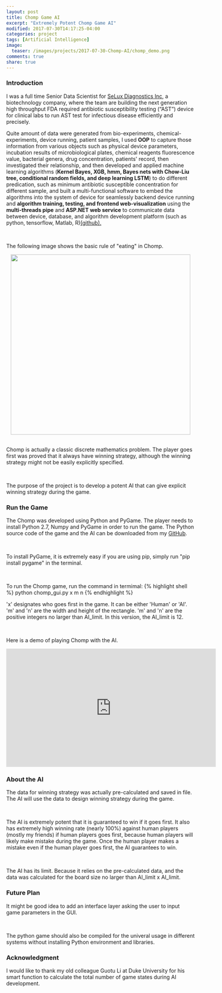 ```yaml
---
layout: post
title: Chomp Game AI
excerpt: "Extremely Potent Chomp Game AI"
modified: 2017-07-30T14:17:25-04:00
categories: project
tags: [Artificial Intelligence]
image:
  teaser: /images/projects/2017-07-30-Chomp-AI/chomp_demo.png
comments: true
share: true
---
```


### Introduction

I was a full time Senior Data Scientist for <a href="http://www.seluxdx.com/">SeLux Diagnostics Inc</a>, a biotechnology company, where the team are building 
the next generation high throughput FDA required antibiotic susceptibility testing (“AST”) device for clinical labs to run AST test for infectious disease efficiently and precisely. 

Quite amount of data were generated from bio-experiments, chemical-experiments, device running, patient samples, I used <b>OOP</b> to capture those information 
from various objects such as physical device parameters, incubation results of microbiological plates, chemical reagents fluorescence value, bacterial genera, 
drug concentration, patients' record, then investigated their relationship, and then developed and applied machine learning algorithms (<b>Kernel Bayes, XGB, hmm, Bayes nets with Chow-Liu tree, conditional random fields, 
and deep learning LSTM</b>) to do different predication, such as minimum antibiotic susceptible concentration for different sample, and built a multi-functional software 
to embed the algorithms into the system of device for seamlessly backend device running and <b>algorithm training, testing, and frontend web-visualization</b> using the <b>multi-threads pipe</b> and 
<b>ASP.NET web service</b> to communicate data between device, database, and algorithm development platform (such as python, tensorflow, Matlab, R)<a href="https://github.com/zzh237/SeLux">(github).</a>

<br />

The following image shows the basic rule of "eating" in Chomp.
<center><img width="480" height="480" src="{{ site.url }}/images/projects/2017-07-30-Chomp-AI/chomp_demo.png"/></center>

<br />

Chomp is actually a classic discrete mathematics problem. The player goes first was proved that it always have winning strategy, although the winning strategy might not be easily explicitly specified.

<br />

The purpose of the project is to develop a potent AI that can give explicit winning strategy during the game.

### Run the Game

The Chomp was developed using Python and PyGame. The player needs to install Python 2.7, Numpy and PyGame in order to run the game. The Python source code of the game and the AI can be downloaded from my [GitHub](https://github.com/leimao/Chomp_AI).

<br />

To install PyGame, it is extremely easy if you are using pip, simply run "pip install pygame" in the terminal.

<br />

To run the Chomp game, run the command in termimal:
{% highlight shell %}
python chomp_gui.py x m n
{% endhighlight %}

'x' designates who goes first in the game. It can be either 'Human' or 'AI'. 'm' and 'n' are the width and height of the rectangle. 'm' and 'n' are the positive integers no larger than AI_limit. In this version, the AI_limit is 12.

<br />

Here is a demo of playing Chomp with the AI.

<iframe width="560" height="315" src="https://www.youtube.com/embed/N-rvv6LUJ1o" frameborder="0" allowfullscreen></iframe>

### About the AI

The data for winning strategy was actually pre-calculated and saved in file. The AI will use the data to design winning strategy during the game.

<br />

The AI is extremely potent that it is guaranteed to win if it goes first. It also has extremely high winning rate (nearly 100%) against human players (mostly my friends) if human players goes first, because human players will likely make mistake during the game. Once the human player makes a mistake even if the human player goes first, the AI guarantees to win.

<br />

The AI has its limit. Because it relies on the pre-calculated data, and the data was calculated for the board size no larger than AI_limit x AI_limit.

### Future Plan

It might be good idea to add an interface layer asking the user to input game parameters in the GUI.

<br />

The python game should also be compiled for the univeral usage in different systems without installing Python environment and libraries.

### Acknowledgment

I would like to thank my old colleague Guotu Li at Duke University for his smart function to calculate the total number of game states during AI development.

